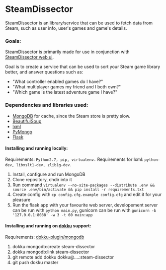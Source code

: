 # SteamDissector

SteamDissector is an library/service that can be used to fetch data from Steam, such as user info, user's games and game's details.

### Goals:

SteamDissector is primarily made for use in conjunction with [SteamDissector web ui](https://github.com/zemm/steam-dissector-ui).

Goal is to create a service that can be used to sort your Steam game library better, and answer questions such as:
* "What controller enabled games do I have?"
* "What multiplayer games my friend and I both own?"
* "Which game is the latest adventure game I have?"

### Dependencies and libraries used:

* [MongoDB](http://www.mongodb.org/) for cache, since the Steam store is pretty slow.
* [BeautifulSoup](http://www.crummy.com/software/BeautifulSoup/)
* [lxml](http://lxml.de/)
* [PyMongo](https://github.com/mongodb/mongo-python-driver/)
* [Flask](http://flask.pocoo.org/)

#### Installing and running locally:

Requirements: `Python2.7, pip, virtualenv.`
Requirements for lxml: `python-dev, libxslt1-dev, zlib1g-dev`.

1. Install, configure and run MongoDB
2. Clone repository, chdir into it
3. Run command `virtualenv --no-site-packages --distribute .env && source .env/bin/activate && pip install -r requirements.txt`
4. Create config with `cp config.cfg.example config.cfg` and edit it for your pleasure
5. Run the flask app with your favourite web server, developement server can be run with `python main.py`, gunicorn can be run with `gunicorn -b '127.0.0.1:8088' -w 3 -t 60 main:app`

#### Installing and running on [dokku](https://github.com/progrium/dokku) support:

Requirements: [dokku-plugin/mongodb](https://github.com/jeffutter/dokku-mongodb-plugin)

1. dokku mongodb:create steam-dissector
2. dokku mongodb:link steam-dissector
3. git remote add dokku dokku@....:steam-dissector
4. git push dokku master
